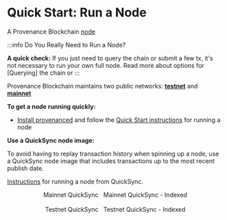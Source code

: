 # Quick Start: Run a Node

A Provenance Blockchain [node](/docs/pb/blockchain/introduction/major-components#provenance-blockchain-node)

:::info Do You Really Need to Run a Node?

**A quick check:** If you just need to query the chain or submit a few tx, it's not necessary to run your own
full node. Read more about options for [Querying] the chain or 
:::

Provenance Blockchain maintains two public networks: [**testnet**](https://github.com/provenance-io/testnet)
and [**mainnet**](https://github.com/provenance-io/mainnet)

**To get a node running quickly:**

- [Install provenanced](/docs/pb/blockchain/running-a-node) and follow the [Quick Start instructions](/docs/pb/blockchain/running-a-node/running-a-node-1/join-provenance-testnet/#quick-start) for running a node

**Use a QuickSync node image:**

To avoid having to replay transaction history when spinning up a node, use a QuickSync node image that includes transactions up to the most recent publish date.

[Instructions](/docs/pb/blockchain/running-a-node/running-a-node-1/join-provenance-testnet/running-a-testnet-node-from-quicksync) for running a node from QuickSync.

<center>
<Link className="button button--secondary button--md"
            to="https://provenance.io/quicksync/">
            Mainnet QuickSync
</Link>
&nbsp;
<Link className="button button--secondary button--md"
            to="https://provenance.io/quicksync-index/">
            Mainnet QuickSync - Indexed
</Link>
<br/>
<br/>
<Link className="button button--secondary button--md"
            to="https://provenance.io/quicksync/">
            Testnet QuickSync
</Link>
&nbsp;
<Link className="button button--secondary button--md"
            to="https://provenance.io/quicksync-index/">
            Testnet QuickSync - Indexed
</Link>
</center>

<br/>
